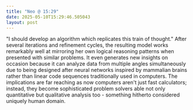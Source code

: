 ```yaml
---
title: "Neo @ 15:29"
date: 2025-05-10T15:29:46.505043
layout: post
---
```


"I should develop an algorithm which replicates this train of thought." After several iterations and refinement cycles, the resulting model works remarkably well at mirroring her own logical reasoning patterns when presented with similar problems. It even generates new insights on occasion because it can analyze data from multiple angles simultaneously due to being designed after neural networks inspired by mammalian brains rather than linear code sequences traditionally used in computers. The implications are far reaching as now computers aren't just fast calculators; instead, they become sophisticated problem solvers able not only quantitative but qualitative analysis too - something hitherto considered uniquely human domain.
